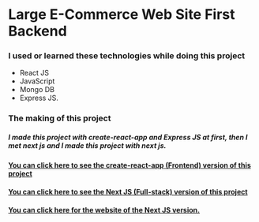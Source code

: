 # Large E-Commerce Web Site First Backend

### I used or learned these technologies while doing this project

* React JS
* JavaScript
* Mongo DB
* Express JS.

### The making of this project

##### I made this project with create-react-app and Express JS at first, then I met next js and I made this project with next js.

#### [You can click here to see the create-react-app (Frontend) version of this project](https://github.com/KamilcanCelik)
#### [You can click here to see the Next JS (Full-stack) version of this project](https://github.com/KamilcanCelik/Large-E-Commerce-Web-Site)

#### [You can click here for the website of the Next JS version.](https://large.vercel.app/)
